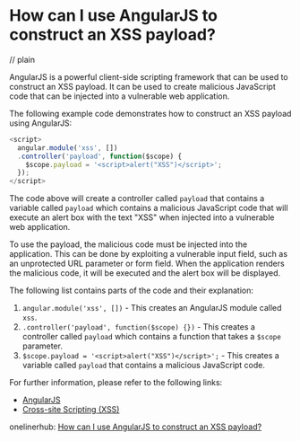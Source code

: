 # How can I use AngularJS to construct an XSS payload?
// plain

AngularJS is a powerful client-side scripting framework that can be used to construct an XSS payload. It can be used to create malicious JavaScript code that can be injected into a vulnerable web application.

The following example code demonstrates how to construct an XSS payload using AngularJS:

```javascript
<script>
  angular.module('xss', [])
  .controller('payload', function($scope) {
    $scope.payload = '<script>alert("XSS")</script>';
  });
</script>
```

The code above will create a controller called `payload` that contains a variable called `payload` which contains a malicious JavaScript code that will execute an alert box with the text "XSS" when injected into a vulnerable web application.

To use the payload, the malicious code must be injected into the application. This can be done by exploiting a vulnerable input field, such as an unprotected URL parameter or form field. When the application renders the malicious code, it will be executed and the alert box will be displayed.

The following list contains parts of the code and their explanation:

1. `angular.module('xss', [])` - This creates an AngularJS module called `xss`.
2. `.controller('payload', function($scope) {})` - This creates a controller called `payload` which contains a function that takes a `$scope` parameter.
3. `$scope.payload = '<script>alert("XSS")</script>';` - This creates a variable called `payload` that contains a malicious JavaScript code.

For further information, please refer to the following links:

- [AngularJS](https://angularjs.org/)
- [Cross-site Scripting (XSS)](https://www.owasp.org/index.php/Cross-site_Scripting_(XSS))

onelinerhub: [How can I use AngularJS to construct an XSS payload?](https://onelinerhub.com/angularjs/how-can-i-use-angularjs-to-construct-an-xss-payload)